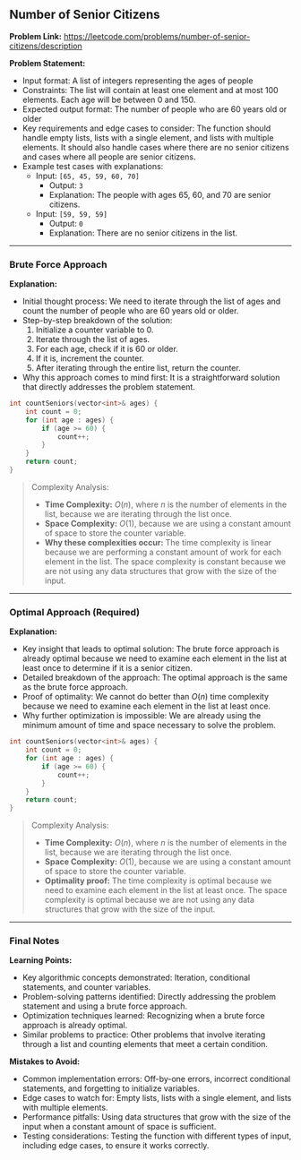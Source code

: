 ## Number of Senior Citizens

**Problem Link:** https://leetcode.com/problems/number-of-senior-citizens/description

**Problem Statement:**
- Input format: A list of integers representing the ages of people
- Constraints: The list will contain at least one element and at most 100 elements. Each age will be between 0 and 150.
- Expected output format: The number of people who are 60 years old or older
- Key requirements and edge cases to consider: The function should handle empty lists, lists with a single element, and lists with multiple elements. It should also handle cases where there are no senior citizens and cases where all people are senior citizens.
- Example test cases with explanations:
  - Input: `[65, 45, 59, 60, 70]`
    - Output: `3`
    - Explanation: The people with ages 65, 60, and 70 are senior citizens.
  - Input: `[59, 59, 59]`
    - Output: `0`
    - Explanation: There are no senior citizens in the list.

---

### Brute Force Approach

**Explanation:**
- Initial thought process: We need to iterate through the list of ages and count the number of people who are 60 years old or older.
- Step-by-step breakdown of the solution:
  1. Initialize a counter variable to 0.
  2. Iterate through the list of ages.
  3. For each age, check if it is 60 or older.
  4. If it is, increment the counter.
  5. After iterating through the entire list, return the counter.
- Why this approach comes to mind first: It is a straightforward solution that directly addresses the problem statement.

```cpp
int countSeniors(vector<int>& ages) {
    int count = 0;
    for (int age : ages) {
        if (age >= 60) {
            count++;
        }
    }
    return count;
}
```

> Complexity Analysis:
> - **Time Complexity:** $O(n)$, where $n$ is the number of elements in the list, because we are iterating through the list once.
> - **Space Complexity:** $O(1)$, because we are using a constant amount of space to store the counter variable.
> - **Why these complexities occur:** The time complexity is linear because we are performing a constant amount of work for each element in the list. The space complexity is constant because we are not using any data structures that grow with the size of the input.

---

### Optimal Approach (Required)

**Explanation:**
- Key insight that leads to optimal solution: The brute force approach is already optimal because we need to examine each element in the list at least once to determine if it is a senior citizen.
- Detailed breakdown of the approach: The optimal approach is the same as the brute force approach.
- Proof of optimality: We cannot do better than $O(n)$ time complexity because we need to examine each element in the list at least once.
- Why further optimization is impossible: We are already using the minimum amount of time and space necessary to solve the problem.

```cpp
int countSeniors(vector<int>& ages) {
    int count = 0;
    for (int age : ages) {
        if (age >= 60) {
            count++;
        }
    }
    return count;
}
```

> Complexity Analysis:
> - **Time Complexity:** $O(n)$, where $n$ is the number of elements in the list, because we are iterating through the list once.
> - **Space Complexity:** $O(1)$, because we are using a constant amount of space to store the counter variable.
> - **Optimality proof:** The time complexity is optimal because we need to examine each element in the list at least once. The space complexity is optimal because we are not using any data structures that grow with the size of the input.

---

### Final Notes

**Learning Points:**
- Key algorithmic concepts demonstrated: Iteration, conditional statements, and counter variables.
- Problem-solving patterns identified: Directly addressing the problem statement and using a brute force approach.
- Optimization techniques learned: Recognizing when a brute force approach is already optimal.
- Similar problems to practice: Other problems that involve iterating through a list and counting elements that meet a certain condition.

**Mistakes to Avoid:**
- Common implementation errors: Off-by-one errors, incorrect conditional statements, and forgetting to initialize variables.
- Edge cases to watch for: Empty lists, lists with a single element, and lists with multiple elements.
- Performance pitfalls: Using data structures that grow with the size of the input when a constant amount of space is sufficient.
- Testing considerations: Testing the function with different types of input, including edge cases, to ensure it works correctly.